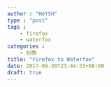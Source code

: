 ```yaml
---
author : "HeYSH"
type : "post"
tags :
    - firefox
    - waterfox
categories :
    - 折腾
title: "Firefox to Waterfox"
date: 2017-09-30T23:44:33+08:00
draft: true
---
```


